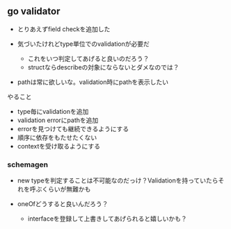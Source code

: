 ## go validator

- とりあえずfield checkを追加した
- 気づいたけれどtype単位でのvalidationが必要だ

  - これをいつ判定してあげると良いのだろう？
  - structならdescribeの対象にならないとダメなのでは？

- pathは常に欲しいな。validation時にpathを表示したい

やること

- type毎にvalidationを追加
- validation errorにpathを追加
- errorを見つけても継続できるようにする
- 順序に依存をもたせたくない
- contextを受け取るようにする

### schemagen

- new typeを判定することは不可能なのだっけ？Validationを持っていたらそれを呼ぶくらいが無難かも
- oneOfどうすると良いんだろう？

  - interfaceを登録して上書きしてあげられると嬉しいかも？
